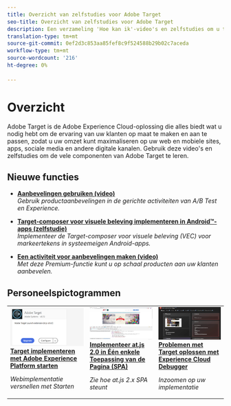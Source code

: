 ```yaml
---
title: Overzicht van zelfstudies voor Adobe Target
seo-title: Overzicht van zelfstudies voor Adobe Target
description: Een verzameling 'Hoe kan ik'-video's en zelfstudies om u tot een grootgebruiker van Adobe Target te maken
translation-type: tm+mt
source-git-commit: 0ef2d3c853aa85fef8c9f524588b29b02c7aceda
workflow-type: tm+mt
source-wordcount: '216'
ht-degree: 0%

---
```



# Overzicht

Adobe Target is de Adobe Experience Cloud-oplossing die alles biedt wat u nodig hebt om de ervaring van uw klanten op maat te maken en aan te passen, zodat u uw omzet kunt maximaliseren op uw web en mobiele sites, apps, sociale media en andere digitale kanalen. Gebruik deze video&#39;s en zelfstudies om de vele componenten van Adobe Target te leren.

## Nieuwe functies

* **[Aanbevelingen gebruiken (video)](recommendations/use-recommendations-offers.md)**   <br>
   *Gebruik productaanbevelingen in de gerichte activiteiten van A/B Test en Experience.*

* **[Target-composer voor visuele beleving implementeren in Android™-apps (zelfstudie)](https://docs.adobe.com/content/help/en/experience-cloud/implementing-in-mobile-android-apps-with-launch/index.html)**   <br>
   *Implementeer de Target-composer voor visuele beleving (VEC) voor markeertekens in systeemeigen Android-apps.*

* **[Een activiteit voor aanbevelingen maken (video)](recommendations/create-a-recommendations-activity.md)**   <br>
   *Met deze Premium-functie kunt u op schaal producten aan uw klanten aanbevelen.*

## Personeelspictogrammen

<table>
<tr>
  <td>
    <a href="https://docs.adobe.com/content/help/en/experience-cloud/implementing-in-websites-with-launch/implement-solutions/target.html">
      <img alt="Target implementeren met Adobe Experience Platform starten" src="assets/launch_referencearchitectureguides.png" />
    </a>
    <div>
      <a href="https://docs.adobe.com/content/help/en/experience-cloud/implementing-in-websites-with-launch/implement-solutions/target.html">
    <strong>Target implementeren met Adobe Experience Platform starten</strong>
    </a>
    </div>
    <p>
    <em>Webimplementatie versnellen met Starten</em>
    <p>
  </td>
  <td>
    <a href="implementation/implement-atjs-20-in-a-single-page-application.md">
      <img alt="Implementeer at.js 2.0 in Één enkele Toepassing van de Pagina (SPA)" src="assets/implementing_adobetargetsatjs20inasinglepageapplicationspa.png" />
    </a>
    <div>
      <a href="implementation/implement-atjs-20-in-a-single-page-application.md">
    <strong>Implementeer at.js 2.0 in Één enkele Toepassing van de Pagina (SPA)</strong>
    </a>
    </div>
    <p>
    <em>Zie hoe at.js 2.x SPA steunt</em>
    <p>
  </td>
  <td>
    <a href="troubleshooting/troubleshoot-with-the-experience-cloud-debugger.md">
      <img alt="Problemen met Target oplossen met Experience Cloud Debugger" src="assets/using_the_experienceclouddebuggerwithadobetarget.png" />
    </a>
    <div>
      <a href="troubleshooting/troubleshoot-with-the-experience-cloud-debugger.md">
    <strong>Problemen met Target oplossen met Experience Cloud Debugger</strong>
    </a>
    </div>
    <p>
    <em>Inzoomen op uw implementatie</em>
    <p>
  </td>
</tr>
</table>
